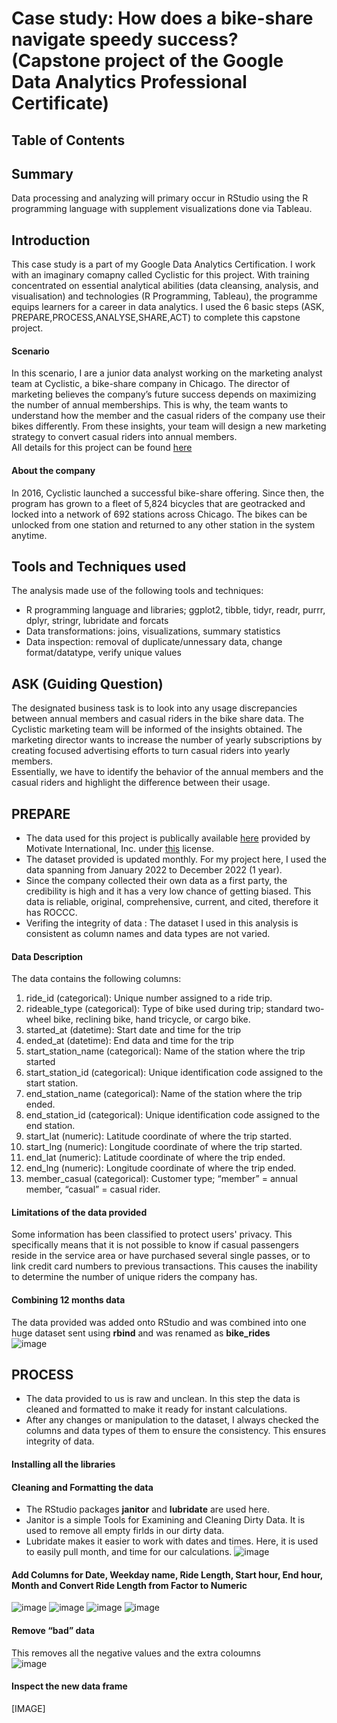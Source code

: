 # Case study: How does a bike-share navigate speedy success? </br> (Capstone project of the Google Data Analytics Professional Certificate)
## Table of Contents
## Summary
Data processing and analyzing will primary occur in RStudio using the R programming language with supplement visualizations done via Tableau.
## Introduction
This case study is a part of my Google Data Analytics Certification. I work with an imaginary comapny called Cyclistic for this project. With training concentrated on essential analytical abilities (data cleansing, analysis, and visualisation) and technologies (R Programming, Tableau), the programme equips learners for a career in data analytics. I used the 6 basic steps (ASK, PREPARE,PROCESS,ANALYSE,SHARE,ACT) to complete this capstone project.
#### Scenario
In this scenario, I are a junior data analyst working on the marketing analyst team at Cyclistic, a bike-share company in Chicago. The director of marketing believes the company’s future success depends on maximizing the number of annual memberships. This is why, the team wants to understand how the member and the casual riders of the company use their bikes differently. From these insights, your team will design a new marketing strategy to convert casual riders into annual members. </br>
All details for this project can be found [here](https://d3c33hcgiwev3.cloudfront.net/33sjlhw5SEKkX5eNNAa-cQ_5ac6ed67e08943078d4fd97e2fdfa5f1_V2-FOR-PDF_C8M2L2R2_Reading_Case-Study-1_-How-does-a-bike-share-navigate-speedy-success_.pdf?Expires=1707609600&Signature=fWwd7AXtRYk5BNBI3gSF5QZl9HmUAjk6LtZnSVCbCi9VDN0~GIb2RFTq5Uz6GQJV0JUAa8D31KXTlNdbmzflGtV6F-MaLJO4fWzPnOpswi9dXtnmM92uqdDssunE1TeIbithkuIZpPFzzV8e4vf~XaWXOSsnqJdNh1zJ4wlUGBI_&Key-Pair-Id=APKAJLTNE6QMUY6HBC5A)
#### About the company
In 2016, Cyclistic launched a successful bike-share offering. Since then, the program has grown to a fleet of 5,824 bicycles that are geotracked and locked into a network of 692 stations across Chicago. The bikes can be unlocked from one station and returned to any other station in the system anytime.

## Tools and Techniques used
The analysis made use of the following tools and techniques:
- R programming language and libraries; ggplot2, tibble, tidyr, readr, purrr, dplyr, stringr, lubridate and forcats </br>
- Data transformations: joins, visualizations, summary statistics </br>
- Data inspection: removal of duplicate/unnessary data, change format/datatype, verify unique values </br>

## ASK (Guiding Question)
The designated business task is to look into any usage discrepancies between annual members and casual riders in the bike share data. The Cyclistic marketing team will be informed of the insights obtained. The marketing director wants to increase the number of yearly subscriptions by creating focused advertising efforts to turn casual riders into yearly members. </br>
Essentially, we have to identify the behavior of the annual members and the casual riders and highlight the difference between their usage.

## PREPARE
- The data used for this project is publically available [here](https://divvy-tripdata.s3.amazonaws.com/index.html) provided by Motivate International, Inc. under [this](https://divvybikes.com/data-license-agreement) license. </br>
- The dataset provided is updated monthly. For my project here, I used the data spanning from January 2022 to December 2022 (1 year). </br>
- Since the company collected their own data as a first party, the credibility is high and it has a very low chance of getting biased. This data is reliable, original, comprehensive, current, and cited, therefore it has ROCCC. </br>
- Verifing the integrity of data : The dataset I used in this analysis is consistent as column names and data types are not varied. </br>
#### Data Description
The data contains the following columns: </br>
1. ride_id (categorical): Unique number assigned to a ride trip.
2. rideable_type (categorical): Type of bike used during trip; standard two-wheel bike, reclining bike, hand tricycle, or cargo bike.
3. started_at (datetime): Start date and time for the trip
4. ended_at (datetime): End data and time for the trip
5. start_station_name (categorical): Name of the station where the trip started
6. start_station_id (categorical): Unique identification code assigned to the start station.
7. end_station_name (categorical): Name of the station where the trip ended.
8. end_station_id (categorical): Unique identification code assigned to the end station.
9. start_lat (numeric): Latitude coordinate of where the trip started.
10. start_lng (numeric): Longitude coordinate of where the trip started.
11. end_lat (numeric): Latitude coordinate of where the trip ended.
12. end_lng (numeric): Longitude coordinate of where the trip ended.
13. member_casual (categorical): Customer type; “member” = annual member, “casual” = casual rider.
#### Limitations of the data provided
Some information has been classified to protect users' privacy. This specifically means that it is not possible to know if casual passengers reside in the service area or have purchased several single passes, or to link credit card numbers to previous transactions. This causes the inability to determine the number of unique riders the company has.
#### Combining 12 months data
The data provided was added onto RStudio and was combined into one huge dataset sent using <b>rbind</b> and was renamed as <b>bike_rides</b> </br>
![image](https://github.com/oakhila11/Bike_Rides_Project/assets/159274121/b3e606aa-0a28-4e8f-808b-f5711fd7f791)

## PROCESS 
- The data provided to us is raw and unclean. In this step the data is cleaned and formatted to make it ready for instant calculations. </br>
- After any changes or manipulation to the dataset, I always checked the columns and data types of them to ensure the consistency. This ensures integrity of data.
#### Installing all the libraries

#### Cleaning and Formatting the data
- The RStudio packages <b>janitor</b> and <b>lubridate</b> are used here.
- Janitor is a simple Tools for Examining and Cleaning Dirty Data. It is used to remove all empty firlds in our dirty data.
- Lubridate makes it easier to work with dates and times. Here, it is used to easily pull month, and time for our calculations.
![image](https://github.com/oakhila11/Bike_Rides_Project/assets/159274121/2cffdbdf-7b8f-4ec0-b56f-065376997120)
#### Add Columns for Date, Weekday name, Ride Length, Start hour, End hour, Month and Convert Ride Length from Factor to Numeric
![image](https://github.com/oakhila11/Bike_Rides_Project/assets/159274121/fec59fe9-4a91-40fd-851a-fd82c6239814)
![image](https://github.com/oakhila11/Bike_Rides_Project/assets/159274121/66ef9bd9-9212-4a02-b1a7-661aa31cad66)
![image](https://github.com/oakhila11/Bike_Rides_Project/assets/159274121/4538ccb2-eb40-4f0c-9405-a9b8044a19a2)
![image](https://github.com/oakhila11/Bike_Rides_Project/assets/159274121/53678592-1298-47f9-8b38-7de3c8b0ca0f)
#### Remove “bad” data
This removes all the negative values and the extra coloumns </br>
![image](https://github.com/oakhila11/Bike_Rides_Project/assets/159274121/73ea8760-e6cb-43ec-a20c-bf3612ada2c9)
#### Inspect the new data frame
[IMAGE]



